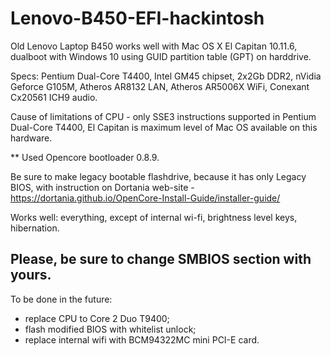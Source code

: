 # Lenovo-B450-EFI-hackintosh

Old Lenovo Laptop B450 works well with Mac OS X El Capitan 10.11.6, dualboot with Windows 10 using GUID partition table (GPT) on harddrive.

Specs: Pentium Dual-Core T4400, Intel GM45 chipset, 2x2Gb DDR2, nVidia Geforce G105M, Atheros AR8132 LAN, Atheros AR5006X WiFi, Conexant Cx20561 ICH9 audio.

Cause of limitations of CPU - only SSE3 instructions supported in Pentium Dual-Core T4400, El Capitan is maximum level of Mac OS available on this hardware.

** Used Opencore bootloader 0.8.9.

Be sure to make legacy bootable flashdrive, because it has only Legacy BIOS, with instruction on Dortania web-site - https://dortania.github.io/OpenCore-Install-Guide/installer-guide/

Works well: everything, except of internal wi-fi, brightness level keys, hibernation.

## Please, be sure to change SMBIOS section with yours.

To be done in the future: 
- replace CPU to Core 2 Duo T9400;
- flash modified BIOS with whitelist unlock;
-  replace internal wifi with BCM94322MC mini PCI-E card.
